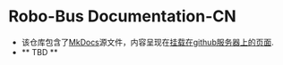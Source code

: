 <!--
 Copyright 2023 Pixmoving, Inc.
 
 Licensed under the Apache License, Version 2.0 (the "License");
 you may not use this file except in compliance with the License.
 You may obtain a copy of the License at
 
     http://www.apache.org/licenses/LICENSE-2.0
 
 Unless required by applicable law or agreed to in writing, software
 distributed under the License is distributed on an "AS IS" BASIS,
 WITHOUT WARRANTIES OR CONDITIONS OF ANY KIND, either express or implied.
 See the License for the specific language governing permissions and
 limitations under the License.
-->

# Robo-Bus Documentation-CN

- 该仓库包含了[MkDocs](https://www.mkdocs.org/)源文件，内容呈现在[挂载在github服务器上的页面](https://www.pixmoving.com).
- ** TBD **